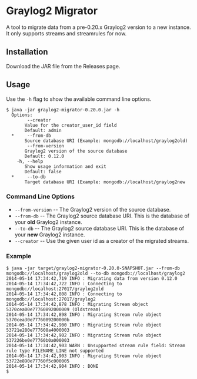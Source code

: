 Graylog2 Migrator
=================

A tool to migrate data from a pre-0.20.x Graylog2 version to a new instance. It only supports streams and streamrules
for now.

## Installation

Download the JAR file from the Releases page.

## Usage

Use the `-h` flag to show the available command line options.

```
$ java -jar graylog2-migrator-0.20.0.jar -h
  Options:
        --creator
       Value for the creator_user_id field
       Default: admin
  *     --from-db
       Source database URI (Example: mongodb://localhost/graylog2old)
        --from-version
       Graylog2 version of the source database
       Default: 0.12.0
    -h, --help
       Show usage information and exit
       Default: false
  *     --to-db
       Target database URI (Example: mongodb://localhost/graylog2new
```

### Command Line Options

* `--from-version` -- The Graylog2 version of the source database.
* `--from-db` -- The Graylog2 source database URI. This is the database of
  your **old** Graylog2 instance.
* `--to-db` -- The Graylog2 source database URI. This is the database of
  your **new** Graylog2 instance.
* `--creator` -- Use the given user id as a creator of the migrated streams.

### Example

```
$ java -jar target/graylog2-migrator-0.20.0-SNAPSHOT.jar --from-db mongodb://localhost/graylog2old --to-db mongodb://localhost/graylog2
2014-05-14 17:34:42,719 INFO : Migrating data from version 0.12.0
2014-05-14 17:34:42,722 INFO : Connecting to mongodb://localhost:27017/graylog2old
2014-05-14 17:34:42,808 INFO : Connecting to mongodb://localhost:27017/graylog2
2014-05-14 17:34:42,878 INFO : Migrating Stream object 5370cea00e77760892000009 (Oldstream)
2014-05-14 17:34:42,898 INFO : Migrating Stream rule object 5370cea30e7776089200000b
2014-05-14 17:34:42,900 INFO : Migrating Stream rule object 53721e280e777608a4000003
2014-05-14 17:34:42,902 INFO : Migrating Stream rule object 537226be0e77760b0a000003
2014-05-14 17:34:42,903 WARN : Unsupported stream rule field: Stream rule type FILENAME_LINE not supported
2014-05-14 17:34:42,903 INFO : Migrating Stream rule object 53722e890e77760f5c000005
2014-05-14 17:34:42,904 INFO : DONE
$
```
